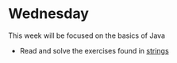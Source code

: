 # Wednesday

This week will be focused on the basics of Java

- Read and solve the exercises found in [strings](../../topics/02-basics/strings.md)



